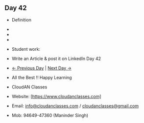 ## Day 42

- Definition
  
- 

- 

- 

- Student work:
- Write an Article & post it on LinkedIn Day 42
- [← Previous Day](../Day41/README.md) | [Next Day →](../Day43/README.md)

- All the Best !! Happy Learning
- CloudAN Classes
- Website: [https://www.cloudanclasses.com]
- Email: info@cloudanclasses.com / cloudanclasses@gmail.com
- Mob: 94649-47360 (Maninder Singh)





